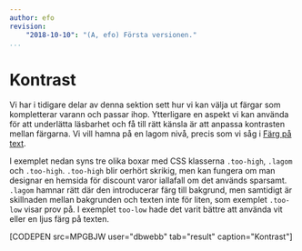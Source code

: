 ```yaml
---
author: efo
revision:
    "2018-10-10": "(A, efo) Första versionen."
...
```

Kontrast
=======================

Vi har i tidigare delar av denna sektion sett hur vi kan välja ut färgar som kompletterar varann och passar ihop. Ytterligare en aspekt vi kan använda för att underlätta läsbarhet och få till rätt känsla är att anpassa kontrasten mellan färgarna. Vi vill hamna på en lagom nivå, precis som vi såg i [Färg på text](guide/design-med-html5-och-css3/farg-pa-text).

I exemplet nedan syns tre olika boxar med CSS klasserna `.too-high`, `.lagom` och `.too-high`. `.too-high` blir oerhört skrikig, men kan fungera om man designar en hemsida för discount varor iallafall om det används sparsamt. `.lagom` hamnar rätt där den introducerar färg till bakgrund, men samtidigt är skillnaden mellan bakgrunden och texten inte för liten, som exemplet `.too-low` visar prov på. I exemplet `too-low` hade det varit bättre att använda vit eller en ljus färg på texten.

[CODEPEN src=MPGBJW user="dbwebb" tab="result" caption="Kontrast"]
